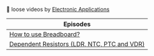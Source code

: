 :round_pushpin: loose videos by [Electronic Applications](https://www.youtube.com/@eapplications)

|  Episodes                              |
|----------------------------------------|
| [How to use Breadboard?](https://www.youtube.com/watch?v=dFzF59Lv3LM) |
| [Dependent Resistors (LDR, NTC, PTC and VDR)](https://www.youtube.com/watch?v=523XkennY9I) |

